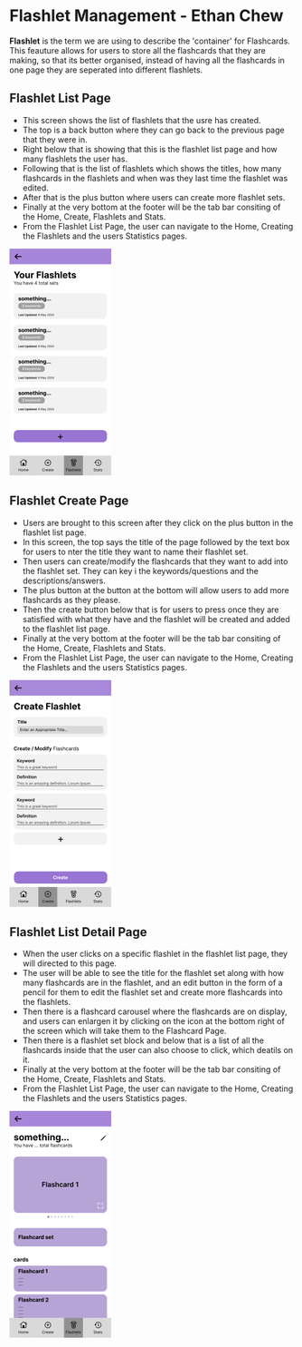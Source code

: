 # Flashlet Management - Ethan Chew

**Flashlet** is the term we are using to describe the 'container' for Flashcards. This feauture allows for users to store all the flashcards that they are making, so that its better organised, instead of having all the flashcards in one page they are seperated into different flashlets.

## Flashlet List Page

- This screen shows the list of flashlets that the usre has created.
- The top is a back button where they can go back to the previous page that they were in.
- Right below that is showing that this is the flashlet list page and how many flashlets the user has.
- Following that is the list of flashlets which shows the titles, how many flashcards in the flashlets and when was they last time the flashlet was edited.
- After that is the plus button where users can create more flashlet sets.
- Finally at the very bottom at the footer will be the tab bar consiting of the Home, Create, Flashlets and Stats.
- From the Flashlet List Page, the user can navigate to the Home, Creating the Flashlets and the users Statistics pages.
<img height="400" alt="image" src="https://github.com/Ethan-Chew/MAD24_P01_Team2/blob/main/images/Flashlet%20List%20Page.png">

## Flashlet Create Page

- Users are brought to this screen after they click on the plus button in the flashlet list page.
- In this screen, the top says the title of the page followed by the text box for users to nter the title they want to name their flashlet set.
- Then users can create/modify the flashcards that they want to add into the flashlet set. They can key i the keywords/questions and the descriptions/answers.
- The plus button at the button at the bottom will allow users to add more flashcards as they please.
- Then the create button below that is for users to press once they are satisfied with what they have and the flashlet will be created and added to the flashlet list page.
- Finally at the very bottom at the footer will be the tab bar consiting of the Home, Create, Flashlets and Stats.
- From the Flashlet List Page, the user can navigate to the Home, Creating the Flashlets and the users Statistics pages.
<img height="400" alt="image" src="https://github.com/Ethan-Chew/MAD24_P01_Team2/blob/main/images/Create%20Page.png">

## Flashlet List Detail Page

- When the user clicks on a specific flashlet in the flashlet list page, they will directed to this page.
- The user will be able to see the title for the flashlet set along with how many flashcards are in the flashlet, and an edit button in the form of a pencil for them to edit the flashlet set and create more flashcards into the flashlets.
- Then there is a flashcard carousel where the flashcards are on display, and users can enlargen it by clicking on the icon at the bottom right of the screen which will take them to the Flashcard Page.
- Then there is a flashlet set block and below that is a list of all the flashcards inside that the user can also choose to click, which deatils on it.
- Finally at the very bottom at the footer will be the tab bar consiting of the Home, Create, Flashlets and Stats.
- From the Flashlet List Page, the user can navigate to the Home, Creating the Flashlets and the users Statistics pages.
<img height="400" alt="image" src="https://github.com/Ethan-Chew/MAD24_P01_Team2/blob/main/images/Flashlet%20List%20Detail%20Page.png">
